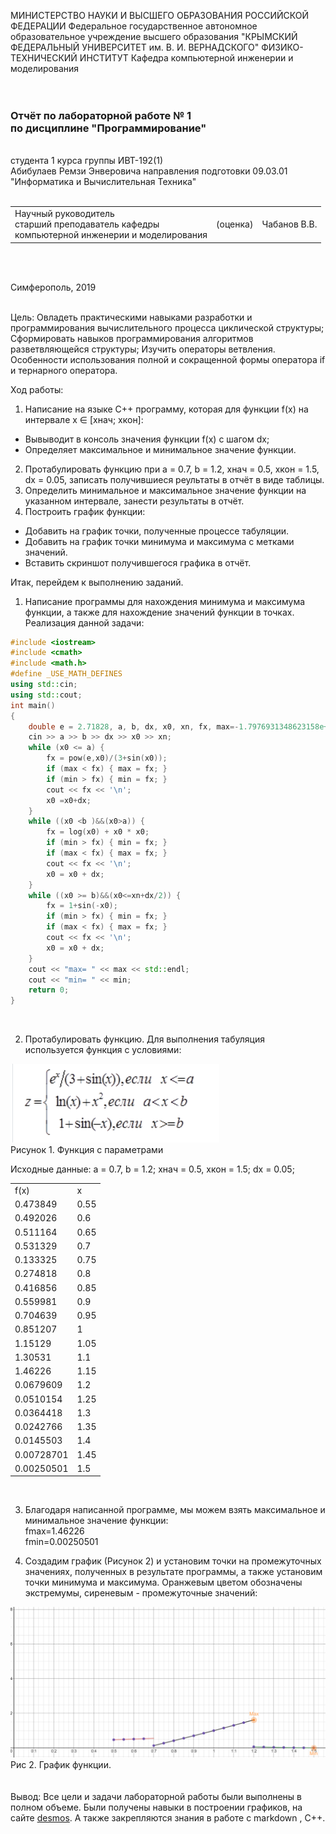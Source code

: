 МИНИСТЕРСТВО НАУКИ  И ВЫСШЕГО ОБРАЗОВАНИЯ РОССИЙСКОЙ ФЕДЕРАЦИИ
Федеральное государственное автономное образовательное учреждение высшего образования
"КРЫМСКИЙ ФЕДЕРАЛЬНЫЙ УНИВЕРСИТЕТ им. В. И. ВЕРНАДСКОГО"
ФИЗИКО-ТЕХНИЧЕСКИЙ ИНСТИТУТ
Кафедра компьютерной инженерии и моделирования
<br/><br/>
​
### Отчёт по лабораторной работе № 1<br/> по дисциплине "Программирование"
<br/>
​
студента 1 курса группы ИВТ-192(1)<br/>
Абибулаев Ремзи Энверовича 
направления подготовки 09.03.01 "Информатика и Вычислительная Техника"
<br/>
​
<table>
<tr><td>Научный руководитель<br/> старший преподаватель кафедры<br/> компьютерной инженерии и моделирования</td>
<td>(оценка)<br/></td>
<td>Чабанов В.В.</td>
</tr>
</table>
<br/><br/>

Симферополь, 2019
<br/><br/>

Цель: Овладеть практическими навыками разработки и программирования вычислительного процесса циклической структуры;
Сформировать навыков программирования алгоритмов разветвляющейся структуры;
Изучить операторы ветвления. Особенности использования полной и сокращенной формы оператора if и тернарного оператора.

Ход работы:
1. Написание на языке С++ программу, которая для функции f(x) на интервале x ∈ [хнач; xкон]:
- Вывыводит в консоль значения функции f(x) с шагом dx;
- Определяет максимальное и минимальное значение функции.
2. Протабулировать функцию при a = 0.7, b = 1.2, хнач = 0.5, xкон = 1.5, dx = 0.05, записать получившиеся реультаты в отчёт в виде таблицы.
3. Определить минимальное и максимальное значение функции на указанном интервале, занести результаты в отчёт.
4. Построить график функции:
- Добавить на график точки, полученные процессе табуляции.
- Добавить на график точки минимума и максимума с метками значений.
- Вставить скриншот получившегося графика в отчёт.<br>

Итак, перейдем к выполнению заданий.
1. Написание программы для нахождения минимума и максимума функции, а также для нахождение значений функции в точках.
Реализация данной задачи:
```cpp
#include <iostream>
#include <cmath>
#include <math.h> 
#define _USE_MATH_DEFINES
using std::cin;
using std::cout;
int main()
{
    double e = 2.71828, a, b, dx, x0, xn, fx, max=-1.7976931348623158e+308,min= 1.7976931348623158e+308;
    cin >> a >> b >> dx >> x0 >> xn;
    while (x0 <= a) { 
        fx = pow(e,x0)/(3+sin(x0));
        if (max < fx) { max = fx; }
        if (min > fx) { min = fx; }
        cout << fx << '\n';
        x0 =x0+dx;
    }
    while ((x0 <b )&&(x0>a)) {
        fx = log(x0) + x0 * x0;
        if (min > fx) { min = fx; }
        if (max < fx) { max = fx; }
        cout << fx << '\n';
        x0 = x0 + dx;
    }
    while ((x0 >= b)&&(x0<=xn+dx/2)) {
        fx = 1+sin(-x0);
        if (min > fx) { min = fx; }
        if (max < fx) { max = fx; }
        cout << fx << '\n';
        x0 = x0 + dx;
    }
    cout << "max= " << max << std::endl;
    cout << "min= " << min;
    return 0;
}
```
<br> 

2. Протабулировать функцию.
Для выполнения табуляция используется функция с условиями:

<img src="resources\pictures\1.PNG"><br>
Рисунок 1. Функция с параметрами

Исходные данные:
a = 0.7, b = 1.2; хнач = 0.5, xкон = 1.5; dx = 0.05;
<table>
  <tbody>
    <tr>
      <td>f(x)</td>
      <td>x</td>    
    </tr>
    <tr>
      <td>0.473849</td>
      <td>0.55</td>  
    </tr>
    <tr>
      <td>0.492026</td>
      <td>0.6</td>
    </tr>
      <td>0.511164</td>
      <td>0.65</td>    
    </tr>
    <tr>
      <td>0.531329</td>
      <td>0.7</td>  
    </tr>
    <tr>
      <td>0.133325</td>
      <td>0.75</td>
    </tr>
       <td>0.274818</td>
      <td>0.8</td>    
    </tr>
    <tr>
      <td>0.416856</td>
      <td>0.85</td>  
    </tr>
    <tr>
      <td>0.559981</td>
      <td>0.9</td>
    </tr>
       <td>0.704639</td>
      <td>0.95</td>    
    </tr>
    <tr>
      <td>0.851207</td>
      <td>1</td>  
    </tr>
    <tr>
      <td>1.15129</td>
      <td>1.05</td>
    </tr>
    <tr>
      <td>1.30531</td>
      <td>1.1</td>
    </tr>
    <tr>
      <td>1.46226</td>
      <td>1.15</td>
    </tr>
    <tr>
      <td>0.0679609</td>
      <td>1.2</td>
    </tr>
    <tr>
      <td>0.0510154</td>
      <td>1.25</td>
    </tr>
    <tr>
      <td>0.0364418</td>
      <td>1.3</td>
    </tr>
    <tr>
      <td>0.0242766</td>
      <td>1.35</td>
    </tr>
    <tr>
      <td>0.0145503</td>
      <td>1.4</td>
    </tr>
    <tr>
      <td>0.00728701</td>
      <td>1.45</td>
    </tr>
    <tr>
      <td>0.00250501</td>
      <td>1.5</td>
    </tr>
  </tbody>
</table><br>

3. Благодаря написанной программе, мы можем взять максимальное и минимальное значение функции:<br>
fmax=1.46226<br>
fmin=0.00250501<br>

1. Создадим график (Рисунок 2) и установим точки на промежуточных значениях, полученных в результате программы, а также установим точки минимума и максимума. Оранжевым цветом обозначены экстремумы, cиреневым - промежуточные значений:
   
<img src="resources\pictures\2.PNG"><br>
Рис 2. График функции.
<br/><br/><br/>Вывод: Все цели и задачи лабораторной работы были выполнены в полном объеме. Были получены навыки в построении  графиков, на сайте [desmos](https://desmos.com "desmos"). А также закрепляются знания в работе с markdown , C++.
